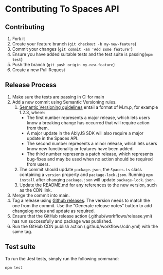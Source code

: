 # Contributing To Spaces API

## Contributing

1. Fork it
2. Create your feature branch (`git checkout -b my-new-feature`)
3. Commit your changes (`git commit -am 'Add some feature'`)
4. Ensure you have added suitable tests and the test suite is passing(`npm test`)
5. Push the branch (`git push origin my-new-feature`)
6. Create a new Pull Request

## Release Process

1. Make sure the tests are passing in CI for main
1. Add a new commit using Semantic Versioning rules.
   1. [Semantic Versioning guidelines](https://semver.org/) entail a format of M.m.p, for example 1.2.3, where:
      - The first number represents a major release, which lets users know a breaking change has occurred that will require action from them.
      - A major update in the AblyJS SDK will also require a major update in the Spaces API.
      - The second number represents a minor release, which lets users know new functionality or features have been added.
      - The third number represents a patch release, which represents bug-fixes and may be used when no action should be required from users.
   1. The commit should update `package.json`, the `Spaces.ts` class containing a `version` property and `package-lock.json`.
      Running `npm install` after changing `package.json` will update `package-lock.json`.
   1. Update the README.md for any references to the new version, such as the CDN link.
1. Merge the commit into main.
1. Tag a release using [Github releases](https://docs.github.com/en/repositories/releasing-projects-on-github/managing-releases-in-a-repository#creating-a-release). The version needs to match the one from the commit. Use the "Generate release notes" button to
   add changelog notes and update as required.
1. Ensure that the GitHub release action (.github/workflows/release.yml) has run successfully and package was published.
1. Run the GitHub CDN publish action (.github/workflows/cdn.yml) with the same tag.

## Test suite

To run the Jest tests, simply run the following command:

```bash
npm test
```
